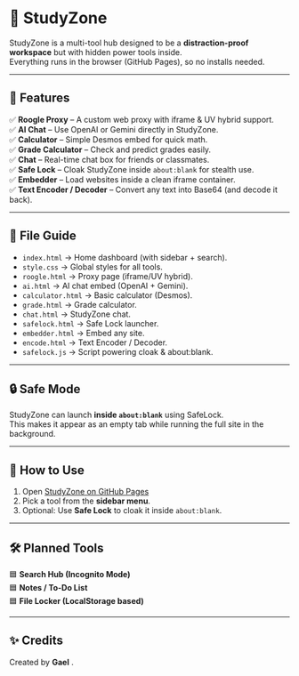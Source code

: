 # 📘 StudyZone

StudyZone is a multi-tool hub designed to be a **distraction-proof workspace** but with hidden power tools inside.  
Everything runs in the browser (GitHub Pages), so no installs needed.

---

## 🚀 Features

✅ **Roogle Proxy** – A custom web proxy with iframe & UV hybrid support.  
✅ **AI Chat** – Use OpenAI or Gemini directly in StudyZone.  
✅ **Calculator** – Simple Desmos embed for quick math.  
✅ **Grade Calculator** – Check and predict grades easily.  
✅ **Chat** – Real-time chat box for friends or classmates.  
✅ **Safe Lock** – Cloak StudyZone inside `about:blank` for stealth use.  
✅ **Embedder** – Load websites inside a clean iframe container.  
✅ **Text Encoder / Decoder** – Convert any text into Base64 (and decode it back).  

---

## 📂 File Guide

- `index.html` → Home dashboard (with sidebar + search).  
- `style.css` → Global styles for all tools.  
- `roogle.html` → Proxy page (iframe/UV hybrid).  
- `ai.html` → AI chat embed (OpenAI + Gemini).  
- `calculator.html` → Basic calculator (Desmos).  
- `grade.html` → Grade calculator.  
- `chat.html` → StudyZone chat.  
- `safelock.html` → Safe Lock launcher.  
- `embedder.html` → Embed any site.  
- `encode.html` → Text Encoder / Decoder.  
- `safelock.js` → Script powering cloak & about:blank.  

---

## 🔒 Safe Mode

StudyZone can launch **inside `about:blank`** using SafeLock.  
This makes it appear as an empty tab while running the full site in the background.

---

## 📌 How to Use

1. Open [StudyZone on GitHub Pages](https://averagegael.github.io/StudyZone/)  
2. Pick a tool from the **sidebar menu**.  
3. Optional: Use **Safe Lock** to cloak it inside `about:blank`.  

---

## 🛠️ Planned Tools

🟦 **Search Hub (Incognito Mode)**  
🟦 **Notes / To-Do List**  
🟦 **File Locker (LocalStorage based)**  

---

## ✨ Credits

Created by **Gael** .  
